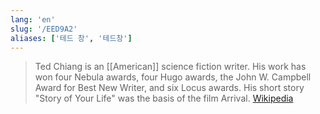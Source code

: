 ```yaml
---
lang: 'en'
slug: '/EED9A2'
aliases: ['테드 창', '테드창']
---
```


> Ted Chiang is an [[American]] science fiction writer. His work has won four Nebula awards, four Hugo awards, the John W. Campbell Award for Best New Writer, and six Locus awards. His short story "Story of Your Life" was the basis of the film Arrival. [Wikipedia](https://en.wikipedia.org/wiki/Ted_Chiang)
